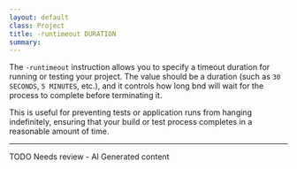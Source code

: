 ```yaml
---
layout: default
class: Project
title: -runtimeout DURATION
summary:  
---
```


The `-runtimeout` instruction allows you to specify a timeout duration for running or testing your project. The value should be a duration (such as `30 SECONDS`, `5 MINUTES`, etc.), and it controls how long bnd will wait for the process to complete before terminating it.

This is useful for preventing tests or application runs from hanging indefinitely, ensuring that your build or test process completes in a reasonable amount of time.


---
TODO Needs review - AI Generated content